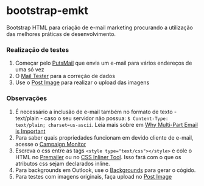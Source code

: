 # bootstrap-emkt

Bootstrap HTML para criação de e-mail marketing procurando a utilização das melhores práticas de desenvolvimento.

### Realização de testes
1. Começar pelo [PutsMail](https://putsmail.com/) que envia um e-mail para vários endereços de uma só vez
2. O [Mail Tester](http://www.mail-tester.com/) para a correção de dados
3. Use o [Post Image](http://postimage.org) para realizar o upload das imagens

### Observações
1. É necessário a inclusão de e-mail também no formato de texto - text/plain - caso o seu servidor não possua: `$ Content-Type: text/plain; charset=us-ascii`. Leia mais sobre em [Why Multi-Part Email is Important](https://litmus.com/blog/reach-more-people-and-improve-your-spam-score-why-multi-part-email-is-important)
2. Para saber quais propriedades funcionam em devido cliente de e-mail, acesse o [Campaign Monitor](https://www.campaignmonitor.com/css/)
3. Escreva o css entre as tags `<style type="text/css"></style>` e cole o HTML no [Premailer](http://premailer.dialect.ca) ou no [CSS Inliner Tool](http://templates.mailchimp.com/resources/inline-css/). Isso fará com o que os atributos css sejam declarados inline.
4. Para backgrounds em Outlook, use o [Backgrounds](http://backgrounds.cm) para gerar o cógido.
5. Para testes com imagens originais, faça upload no [Post Image](http://postimage.org)